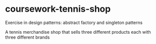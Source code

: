 # coursework-tennis-shop
Exercise in design patterns: abstract factory and singleton patterns

A tennis merchandise shop that sells three different products each with three different brands
